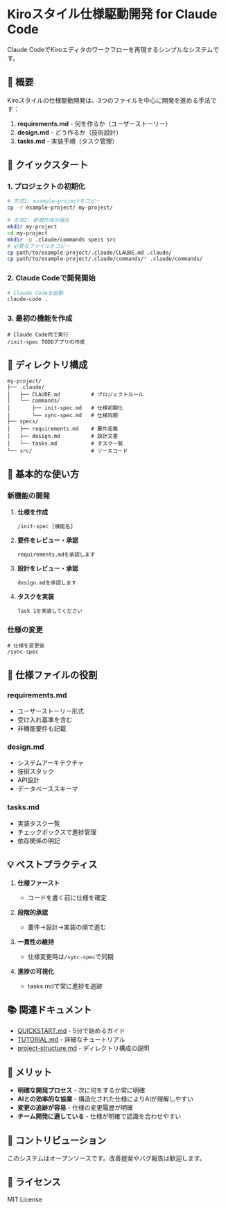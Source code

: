 # Kiroスタイル仕様駆動開発 for Claude Code

Claude CodeでKiroエディタのワークフローを再現するシンプルなシステムです。

## 🎯 概要

Kiroスタイルの仕様駆動開発は、3つのファイルを中心に開発を進める手法です：

1. **requirements.md** - 何を作るか（ユーザーストーリー）
2. **design.md** - どう作るか（技術設計）
3. **tasks.md** - 実装手順（タスク管理）

## 🚀 クイックスタート

### 1. プロジェクトの初期化

```bash
# 方法1: example-projectをコピー
cp -r example-project/ my-project/

# 方法2: 新規作成の場合
mkdir my-project
cd my-project
mkdir -p .claude/commands specs src
# 必要なファイルをコピー
cp path/to/example-project/.claude/CLAUDE.md .claude/
cp path/to/example-project/.claude/commands/* .claude/commands/
```

### 2. Claude Codeで開発開始

```bash
# Claude Codeを起動
claude-code .
```

### 3. 最初の機能を作成

```
# Claude Code内で実行
/init-spec TODOアプリの作成
```

## 📁 ディレクトリ構成

```
my-project/
├── .claude/
│   ├── CLAUDE.md          # プロジェクトルール
│   └── commands/
│       ├── init-spec.md   # 仕様初期化
│       └── sync-spec.md   # 仕様同期
├── specs/
│   ├── requirements.md    # 要件定義
│   ├── design.md          # 設計文書
│   └── tasks.md           # タスク一覧
└── src/                   # ソースコード
```

## 🔧 基本的な使い方

### 新機能の開発

1. **仕様を作成**
   ```
   /init-spec [機能名]
   ```

2. **要件をレビュー・承認**
   ```
   requirements.mdを承認します
   ```

3. **設計をレビュー・承認**
   ```
   design.mdを承認します
   ```

4. **タスクを実装**
   ```
   Task 1を実装してください
   ```

### 仕様の変更

```
# 仕様を変更後
/sync-spec
```

## 📝 仕様ファイルの役割

### requirements.md
- ユーザーストーリー形式
- 受け入れ基準を含む
- 非機能要件も記載

### design.md
- システムアーキテクチャ
- 技術スタック
- API設計
- データベーススキーマ

### tasks.md
- 実装タスク一覧
- チェックボックスで進捗管理
- 依存関係の明記

## 💡 ベストプラクティス

1. **仕様ファースト**
   - コードを書く前に仕様を確定

2. **段階的承認**
   - 要件→設計→実装の順で進む

3. **一貫性の維持**
   - 仕様変更時は`/sync-spec`で同期

4. **進捗の可視化**
   - tasks.mdで常に進捗を追跡

## 📚 関連ドキュメント

- [QUICKSTART.md](QUICKSTART.md) - 5分で始めるガイド
- [TUTORIAL.md](TUTORIAL.md) - 詳細なチュートリアル
- [project-structure.md](project-structure.md) - ディレクトリ構成の説明

## 🎉 メリット

- **明確な開発プロセス** - 次に何をするか常に明確
- **AIとの効率的な協業** - 構造化された仕様によりAIが理解しやすい
- **変更の追跡が容易** - 仕様の変更履歴が明確
- **チーム開発に適している** - 仕様が明確で認識を合わせやすい

## 🤝 コントリビューション

このシステムはオープンソースです。改善提案やバグ報告は歓迎します。

## 📝 ライセンス

MIT License
